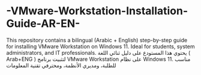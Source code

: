 # -VMware-Workstation-Installation-Guide-AR-EN-
This repository contains a bilingual (Arabic + English) step-by-step guide for installing VMware Workstation on Windows 11. Ideal for students, system administrators, and IT professionals.  يحتوي هذا المستودع على دليل ثنائي اللغة ( Arab+ENG ) لتثبيت برنامج VMware Workstation على نظام Windows 11. مناسب للطلبة، ومديري الأنظمة، ومحترفي تقنية المعلومات
